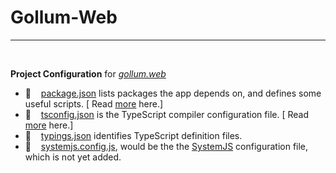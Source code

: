 # Gollum-Web

<hr/>
<br/>

**Project Configuration** for  *[gollum.web](https://github.com/znpzsy/gollum/tree/master/src/gollum.web)*

 * :pushpin: &nbsp;&nbsp; [package.json](https://docs.npmjs.com/files/package.json) lists packages the app depends on, and defines some useful scripts. [ Read [more](https://angular.io/docs/ts/latest/guide/npm-packages.html) here.]
 * :pushpin: &nbsp;&nbsp; [tsconfig.json](https://www.typescriptlang.org/docs/handbook/tsconfig-json.html) is the TypeScript compiler configuration file. [ Read [more](https://github.com/TypeStrong/atom-typescript/blob/master/docs/tsconfig.md) here.]
 * :pushpin:  &nbsp;&nbsp; [typings.json](https://github.com/typings/typings) identifies TypeScript definition files. 
 * :pill: &nbsp;&nbsp; [systemjs.config.js](https://github.com/systemjs/systemjs/blob/master/docs/config-api.md), would be the the [SystemJS](https://github.com/systemjs/systemjs) configuration file, which is not yet added.
 
 
 